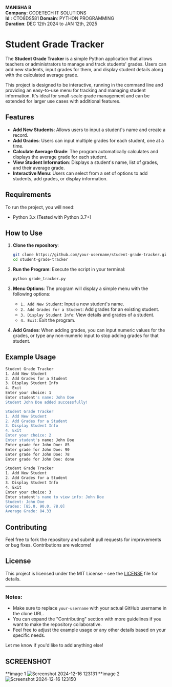 
**MANISHA B**  
**Company**: CODETECH IT SOLUTIONS  
**Id** : CTO8DS581
**Domain**: PYTHON PROGRAMMING  
**Duration**: DEC 12th 2024 to JAN 12th, 2025


# Student Grade Tracker

The **Student Grade Tracker** is a simple Python application that allows teachers or administrators to manage and track students' grades. Users can add new students, input grades for them, and display student details along with the calculated average grade.

This project is designed to be interactive, running in the command line and providing an easy-to-use menu for tracking and managing student information. It's ideal for small-scale grade management and can be extended for larger use cases with additional features.

## Features

- **Add New Students**: Allows users to input a student's name and create a record.
- **Add Grades**: Users can input multiple grades for each student, one at a time.
- **Calculate Average Grade**: The program automatically calculates and displays the average grade for each student.
- **View Student Information**: Displays a student's name, list of grades, and their average grade.
- **Interactive Menu**: Users can select from a set of options to add students, add grades, or display information.
  
## Requirements

To run the project, you will need:

- Python 3.x (Tested with Python 3.7+)
  
## How to Use

1. **Clone the repository**:
   ```bash
   git clone https://github.com/your-username/student-grade-tracker.git
   cd student-grade-tracker
   ```

2. **Run the Program**:
   Execute the script in your terminal:
   ```bash
   python grade_tracker.py
   ```

3. **Menu Options**:
   The program will display a simple menu with the following options:
   - `1. Add New Student`: Input a new student's name.
   - `2. Add Grades for a Student`: Add grades for an existing student.
   - `3. Display Student Info`: View details and grades of a student.
   - `4. Exit`: Exit the program.

4. **Add Grades**: When adding grades, you can input numeric values for the grades, or type any non-numeric input to stop adding grades for that student.

## Example Usage

```bash
Student Grade Tracker
1. Add New Student
2. Add Grades for a Student
3. Display Student Info
4. Exit
Enter your choice: 1
Enter student's name: John Doe
Student John Doe added successfully!

Student Grade Tracker
1. Add New Student
2. Add Grades for a Student
3. Display Student Info
4. Exit
Enter your choice: 2
Enter student's name: John Doe
Enter grade for John Doe: 85
Enter grade for John Doe: 90
Enter grade for John Doe: 78
Enter grade for John Doe: done

Student Grade Tracker
1. Add New Student
2. Add Grades for a Student
3. Display Student Info
4. Exit
Enter your choice: 3
Enter student's name to view info: John Doe
Student: John Doe
Grades: [85.0, 90.0, 78.0]
Average Grade: 84.33
```

## Contributing

Feel free to fork the repository and submit pull requests for improvements or bug fixes. Contributions are welcome!

## License

This project is licensed under the MIT License - see the [LICENSE](LICENSE) file for details.

---

### Notes:

- Make sure to replace `your-username` with your actual GitHub username in the clone URL.
- You can expand the "Contributing" section with more guidelines if you want to make the repository collaborative.
- Feel free to adjust the example usage or any other details based on your specific needs.

Let me know if you'd like to add anything else!

## SCREENSHOT

**image 1
![Screenshot 2024-12-16 123131](https://github.com/user-attachments/assets/0b387a27-38bf-4ab4-ae47-9010c941b771) 
**image 2
![Screenshot 2024-12-16 123150](https://github.com/user-attachments/assets/f3645525-0535-4e93-a3b2-d860815c17d1)


